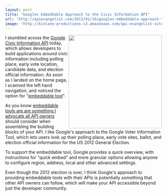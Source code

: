 ```yaml
---
layout: post
title: "Googles Embeddable Approach to the Civic Information API"
url: 'http://apievangelist.com/2013/01/16/googles-embeddable-approach-to-the-civic-information-api/'
image: 'http://kinlane-productions.s3.amazonaws.com/api-evangelist-site/blog/Google-Voter-Information-Widget.png'
---
```


<img src="https://s3.amazonaws.com/kinlane-productions/google/Google-Voter-Information-Widget.png" alt="" width="300" align="right" />

I stumbled across the [Google Civic Information API][1] today, which allows developers to build applications around civic information including polling place, early vote location, candidate data, and election official information. As soon as I landed on the home page, I scanned the left hand navigation, and noticed the option for "[embeddable tool][2]".

As you know [embeddable tools are are something I advocate all API owners][3] should consider when assembling the building blocks of your API. I like Google's approach to the Google Voter Information Tool, which lets users look up their polling place, early vote sites, ballot, and election official information for the US 2012 General Election.

To support the embeddable tool, Google provides a quick overview, with instructions for "quick embed" and more granular options allowing anyone to configure region, address, local and other advanced settings.

Even though the 2012 election is over, I think Google's approach to providing embeddable tools with their APIs is potentially something that other API owners can follow, which will make your API accessible beyond just the developer community.

   [1]: https://developers.google.com/civic-information/
   [2]: https://developers.google.com/civic-information/docs/embed
   [3]: http://apievangelist.com/blog/tag.php?Search_Tag=Embeddable
